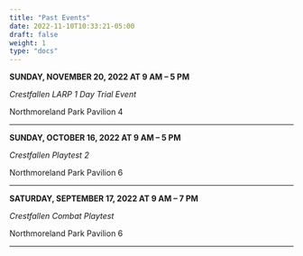 ```yaml
---
title: "Past Events"
date: 2022-11-10T10:33:21-05:00
draft: false
weight: 1
type: "docs"
---
```




**SUNDAY, NOVEMBER 20, 2022 AT 9 AM – 5 PM**

*Crestfallen LARP 1 Day Trial Event*

Northmoreland Park Pavilion 4

------



**SUNDAY, OCTOBER 16, 2022 AT 9 AM – 5 PM**

*Crestfallen Playtest 2*

Northmoreland Park Pavilion 6

------



**SATURDAY, SEPTEMBER 17, 2022 AT 9 AM – 7 PM**

*Crestfallen Combat Playtest*

Northmoreland Park Pavilion 6

------



